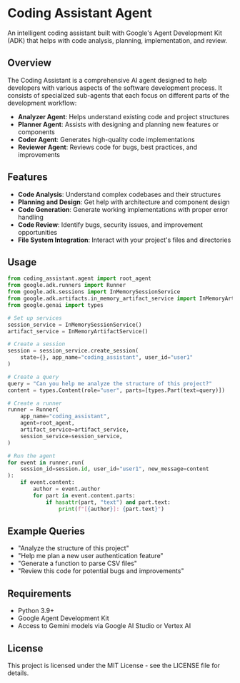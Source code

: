 # Coding Assistant Agent

An intelligent coding assistant built with Google's Agent Development Kit (ADK) that helps with code analysis, planning, implementation, and review.

## Overview

The Coding Assistant is a comprehensive AI agent designed to help developers with various aspects of the software development process. It consists of specialized sub-agents that each focus on different parts of the development workflow:

- **Analyzer Agent**: Helps understand existing code and project structures
- **Planner Agent**: Assists with designing and planning new features or components
- **Coder Agent**: Generates high-quality code implementations
- **Reviewer Agent**: Reviews code for bugs, best practices, and improvements

## Features

- **Code Analysis**: Understand complex codebases and their structures
- **Planning and Design**: Get help with architecture and component design
- **Code Generation**: Generate working implementations with proper error handling
- **Code Review**: Identify bugs, security issues, and improvement opportunities
- **File System Integration**: Interact with your project's files and directories

## Usage

```python
from coding_assistant.agent import root_agent
from google.adk.runners import Runner
from google.adk.sessions import InMemorySessionService
from google.adk.artifacts.in_memory_artifact_service import InMemoryArtifactService
from google.genai import types

# Set up services
session_service = InMemorySessionService()
artifact_service = InMemoryArtifactService()

# Create a session
session = session_service.create_session(
    state={}, app_name="coding_assistant", user_id="user1"
)

# Create a query
query = "Can you help me analyze the structure of this project?"
content = types.Content(role="user", parts=[types.Part(text=query)])

# Create a runner
runner = Runner(
    app_name="coding_assistant",
    agent=root_agent,
    artifact_service=artifact_service,
    session_service=session_service,
)

# Run the agent
for event in runner.run(
    session_id=session.id, user_id="user1", new_message=content
):
    if event.content:
        author = event.author
        for part in event.content.parts:
            if hasattr(part, "text") and part.text:
                print(f"[{author}]: {part.text}")
```

## Example Queries

- "Analyze the structure of this project"
- "Help me plan a new user authentication feature"
- "Generate a function to parse CSV files"
- "Review this code for potential bugs and improvements"

## Requirements

- Python 3.9+
- Google Agent Development Kit
- Access to Gemini models via Google AI Studio or Vertex AI

## License

This project is licensed under the MIT License - see the LICENSE file for details.
